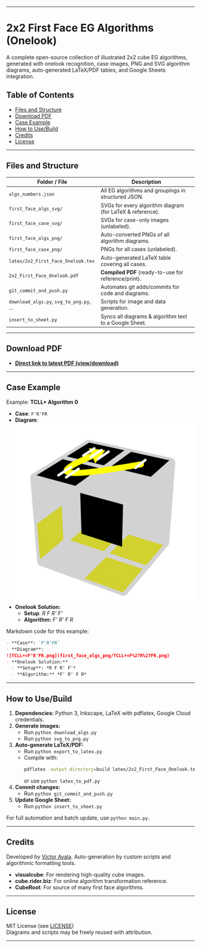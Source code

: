 ***

# 2x2 First Face EG Algorithms (Onelook)

A complete open-source collection of illustrated 2x2 cube EG algorithms, generated with onelook recognition, case images, PNG and SVG algorithm diagrams, auto-generated LaTeX/PDF tables, and Google Sheets integration.

## Table of Contents

- [Files and Structure](#files-and-structure)
- [Download PDF](#download-pdf)
- [Case Example](#case-example)
- [How to Use/Build](#how-to-usebuild)
- [Credits](#credits)
- [License](#license)

***

## Files and Structure

| Folder / File                   | Description                                               |
|---------------------------------|-----------------------------------------------------------|
| `algs_numbers.json`             | All EG algorithms and groupings in structured JSON.       |
| `first_face_algs_svg/`          | SVGs for every algorithm diagram (for LaTeX & reference). |
| `first_face_case_svg/`          | SVGs for case-only images (unlabeled).                    |
| `first_face_algs_png/`          | Auto-converted PNGs of all algorithm diagrams.            |
| `first_face_case_png/`          | PNGs for all cases (unlabeled).                           |
| `latex/2x2_First_Face_Onelook.tex`  | Auto-generated LaTeX table covering all cases.           |
| `2x2_First_Face_Onelook.pdf`    | **Compiled PDF** (ready-to-use for reference/print).      |
| `git_commit_and_push.py`        | Automates git adds/commits for code and diagrams.         |
| `download_algs.py`, `svg_to_png.py`, ... | Scripts for image and data generation.           |
| `insert_to_sheet.py`            | Syncs all diagrams & algorithm text to a Google Sheet.    |

***

## Download PDF

- [**Direct link to latest PDF (view/download)**](./2x2_First_Face_Onelook.pdf)

***

## Case Example

Example: **TCLL+ Algorithm 0**

- **Case**: `F'R'FR`
- **Diagram**:  
 ![TCLL+=F'R'FR.png](first_face_algs_png/TCLL%2B%5B0%5D%5B0%5D%3DF%27R%27FR.png)
- **Onelook Solution:**  
  - **Setup**: *R F R' F'*  
  - **Algorithm:** *F' R' F R*

Markdown code for this example:
```markdown
- **Case**: `F'R'FR`
- **Diagram**:  
![TCLL+=F'R'FR.png](first_face_algs_png/TCLL+=F%27R%27FR.png)
- **Onelook Solution:**  
  - **Setup**: *R F R' F'*  
  - **Algorithm:** *F' R' F R*
```

***

## How to Use/Build

1. **Dependencies:** Python 3, Inkscape, LaTeX with pdflatex, Google Cloud credentials.
2. **Generate images:**  
   - Run `python download_algs.py`
   - Run `python svg_to_png.py`
3. **Auto-generate LaTeX/PDF:**  
   - Run `python export_to_latex.py`
   - Compile with:  
     ```bash
     pdflatex -output-directory=build latex/2x2_First_Face_Onelook.tex
     ```
     or use `python latex_to_pdf.py`
4. **Commit changes:**  
   - Run `python git_commit_and_push.py`
5. **Update Google Sheet:**  
   - Run `python insert_to_sheet.py`

For full automation and batch update, use `python main.py`.

***

## Credits

Developed by [Victor Ayala](https://www.worldcubeassociation.org/persons/2014AYAL02?event=222).
Auto-generation by custom scripts and algorithmic formatting tools.

- **visualcube**: For rendering high-quality cube images.
- **cube.rider.biz**: For online algorithm transformation reference.
- **CubeRoot**: For source of many first face algorithms.

***

## License

MIT License (see [LICENSE](LICENSE))  
Diagrams and scripts may be freely reused with attribution.

***